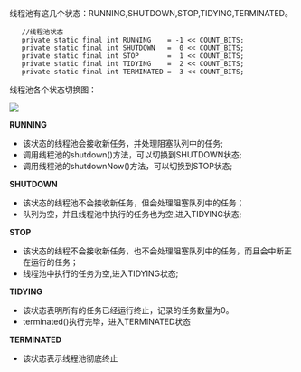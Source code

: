 线程池有这几个状态：RUNNING,SHUTDOWN,STOP,TIDYING,TERMINATED。

```
   //线程池状态
   private static final int RUNNING    = -1 << COUNT_BITS;
   private static final int SHUTDOWN   =  0 << COUNT_BITS;
   private static final int STOP       =  1 << COUNT_BITS;
   private static final int TIDYING    =  2 << COUNT_BITS;
   private static final int TERMINATED =  3 << COUNT_BITS;
```

线程池各个状态切换图：

![](https://cdn.jsdelivr.net/gh/itwanger/toBeBetterJavaer/images/thread/sanfene/thread-pool-state-1.png)



**RUNNING**

*   该状态的线程池会接收新任务，并处理阻塞队列中的任务;
*   调用线程池的shutdown()方法，可以切换到SHUTDOWN状态;
*   调用线程池的shutdownNow()方法，可以切换到STOP状态;

**SHUTDOWN**

*   该状态的线程池不会接收新任务，但会处理阻塞队列中的任务；
*   队列为空，并且线程池中执行的任务也为空,进入TIDYING状态;

**STOP**

*   该状态的线程不会接收新任务，也不会处理阻塞队列中的任务，而且会中断正在运行的任务；
*   线程池中执行的任务为空,进入TIDYING状态;

**TIDYING**

*   该状态表明所有的任务已经运行终止，记录的任务数量为0。
*   terminated()执行完毕，进入TERMINATED状态

**TERMINATED**

*   该状态表示线程池彻底终止
